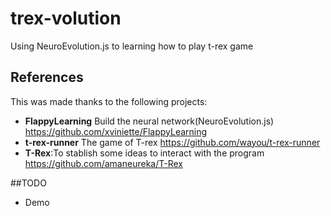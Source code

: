 # trex-volution
Using NeuroEvolution.js to learning how to play t-rex game

## References
This was made thanks to the following projects:
* __FlappyLearning__ Build the neural network(NeuroEvolution.js)  https://github.com/xviniette/FlappyLearning
* __t-rex-runner__ The game of T-rex https://github.com/wayou/t-rex-runner
* __T-Rex__:To stablish some ideas to interact with the program https://github.com/amaneureka/T-Rex 


##TODO
* Demo
